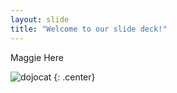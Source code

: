 ```yaml
---
layout: slide
title: "Welcome to our slide deck!"
---
```


Maggie Here

![dojocat](https://octodex.github.com/images/dojocat.jpg)
{: .center}
